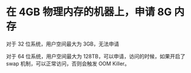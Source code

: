 # 在 4GB 物理内存的机器上，申请 8G 内存

对于 32 位系统，用户空间最大为 3GB，无法申请

对于 64 位系统，用户空间最大为 128TB，可以申请，访问的时候，如果开启了 swap 机制，可以正常访问，否则会触发 OOM Killer。

